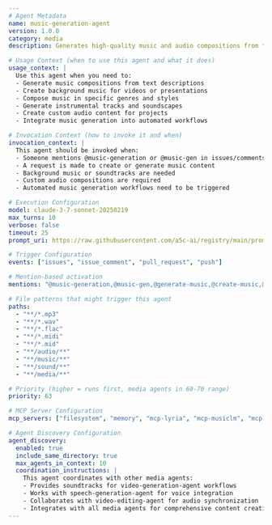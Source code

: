 ```yaml
---
# Agent Metadata
name: music-generation-agent
version: 1.0.0
category: media
description: Generates high-quality music and audio compositions from text prompts using advanced AI models like Lyria, MusicLM, and other MCP GenMedia audio services

# Usage Context (when to use this agent and what it does)
usage_context: |
  Use this agent when you need to:
  - Generate music compositions from text descriptions
  - Create background music for videos or presentations
  - Compose music in specific genres and styles
  - Generate instrumental tracks and soundscapes
  - Create custom audio content for projects
  - Integrate music generation into automated workflows

# Invocation Context (how to invoke it and when)
invocation_context: |
  This agent should be invoked when:
  - Someone mentions @music-generation or @music-gen in issues/comments
  - A request is made to create or generate music content
  - Background music or soundtracks are needed
  - Custom audio compositions are required
  - Automated music generation workflows need to be triggered

# Execution Configuration
model: claude-3-7-sonnet-20250219
max_turns: 10
verbose: false
timeout: 25
prompt_uri: https://raw.githubusercontent.com/a5c-ai/registry/main/prompts/media/music-generation-agent.prompt.md

# Trigger Configuration
events: ["issues", "issue_comment", "pull_request", "push"]

# Mention-based activation
mentions: "@music-generation,@music-gen,@generate-music,@create-music,@music-generation-agent"

# File patterns that might trigger this agent
paths:
  - "**/*.mp3"
  - "**/*.wav"
  - "**/*.flac"
  - "**/*.midi"
  - "**/*.mid"
  - "**/audio/**"
  - "**/music/**"
  - "**/sound/**"
  - "**/media/**"

# Priority (higher = runs first, media agents in 60-70 range)
priority: 63

# MCP Server Configuration
mcp_servers: ["filesystem", "memory", "mcp-lyria", "mcp-musiclm", "mcp-aiva"]

# Agent Discovery Configuration
agent_discovery:
  enabled: true
  include_same_directory: true
  max_agents_in_context: 10
  coordination_instructions: |
    This agent coordinates with other media agents:
    - Provides soundtracks for video-generation-agent workflows
    - Works with speech-generation-agent for voice integration
    - Collaborates with video-editing-agent for audio synchronization
    - Integrates with all media agents for comprehensive content creation
---
```

